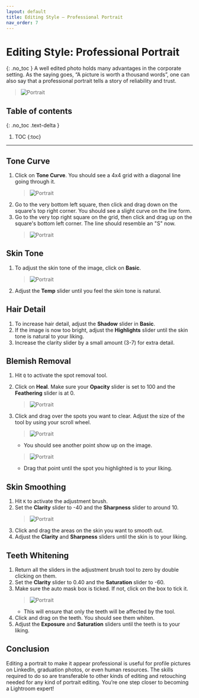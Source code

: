 ```yaml
---
layout: default
title: Editing Style — Professional Portrait
nav_order: 7
---
```


# Editing Style: Professional Portrait
{: .no_toc }
A well edited photo holds many advantages in the corporate setting. As the saying goes, “A picture is worth a thousand words”, one can also say that a professional portrait tells a story of reliability and trust. 
>![Portrait](https://raw.githubusercontent.com/jmajam/hans-and-justin-lightroom/gh-pages/docs/images/Portrait/before_after_pics.png)
## Table of contents
{: .no_toc .text-delta }

1. TOC
{:toc}

---

## Tone Curve
1. Click on **Tone Curve**. You should see a 4x4 grid with a diagonal line going through it.
    >![Portrait](https://raw.githubusercontent.com/jmajam/hans-and-justin-lightroom/gh-pages/docs/images/Portrait/tone_curve.png)
2. Go to the very bottom left square, then click and drag down on the square's top right corner. You should see a slight curve on the line form.
3. Go to the very top right square on the grid, then click and drag up on the square's bottom left corner. The line should resemble an "S" now.
    >![Portrait](https://raw.githubusercontent.com/jmajam/hans-and-justin-lightroom/gh-pages/docs/images/Portrait/Tone_curve_S_curve.PNG)

## Skin Tone
1. To adjust the skin tone of the image, click on **Basic**.
    >![Portrait](https://raw.githubusercontent.com/jmajam/hans-and-justin-lightroom/gh-pages/docs/images/Portrait/basic.png)
2. Adjust the **Temp** slider until you feel the skin tone is natural.

## Hair Detail
1. To increase hair detail, adjust the **Shadow** slider in **Basic**.
2. If the image is now too bright, adjust the **Highlights** slider until the skin tone is natural to your liking.
3. Increase the clarity slider by a small amount (3-7) for extra detail.
## Blemish Removal
1. Hit `Q` to activate the spot removal tool.
2. Click on **Heal**. Make sure your **Opacity** slider is set to 100 and the **Feathering** slider is at 0.
    >![Portrait](https://raw.githubusercontent.com/jmajam/hans-and-justin-lightroom/gh-pages/docs/images/Portrait/brush_menu.png)
3. Click and drag over the spots you want to clear. Adjust the size of the tool by using your scroll wheel.
    >![Portrait](https://raw.githubusercontent.com/jmajam/hans-and-justin-lightroom/gh-pages/docs/images/Portrait/highlight_under_the_eyes.png)
 
    * You should see another point show up on the image.
    >![Portrait](https://raw.githubusercontent.com/jmajam/hans-and-justin-lightroom/gh-pages/docs/images/Portrait/show_second_point_when_removing_blemishes.png)

    * Drag that point until the spot you highlighted is to your liking.

## Skin Smoothing
1. Hit `K` to activate the adjustment brush.
2. Set the **Clarity** slider to -40 and the **Sharpness** slider to around 10.
     >![Portrait](https://raw.githubusercontent.com/jmajam/hans-and-justin-lightroom/gh-pages/docs/images/Portrait/adjustment_brush_settings_for_skin_smoothening.png)
3. Click and drag the areas on the skin you want to smooth out.
4. Adjust the **Clarity** and **Sharpness** sliders until the skin is to your liking.

## Teeth Whitening
1. Return all the sliders in the adjustment brush tool to zero by double clicking on them.
2. Set the **Clarity** slider to 0.40 and the **Saturation** slider to -60.
3. Make sure the auto mask box is ticked. If not, click on the box to tick it.
     >![Portrait](https://raw.githubusercontent.com/jmajam/hans-and-justin-lightroom/gh-pages/docs/images/Portrait/auto_mask.png)
    * This will ensure that only the teeth will be affected by the tool.
4. Click and drag on the teeth. You should see them whiten.
5. Adjust the **Exposure** and **Saturation** sliders until the teeth is to your liking.

## Conclusion
Editing a portrait to make it appear professional is useful for profile pictures on LinkedIn, graduation photos, or even human resources. The skills required to do so are transferable to other kinds of editing and retouching needed for any kind of portrait editing. You’re one step closer to becoming a Lightroom expert!
